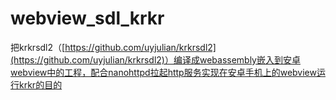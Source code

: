 # webview_sdl_krkr
把krkrsdl2（[https://github.com/uyjulian/krkrsdl2](https://github.com/uyjulian/krkrsdl2)）编译成webassembly嵌入到安卓webview中的工程，配合nanohttpd拉起http服务实现在安卓手机上的webview运行krkr的目的

